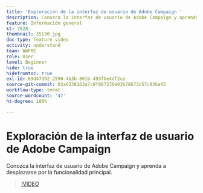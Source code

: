 ```yaml
---
title: 'Exploración de la interfaz de usuario de Adobe Campaign '
description: Conozca la interfaz de usuario de Adobe Campaign y aprenda a desplazarse por la funcionalidad principal.
feature: Información general
kt: 7828
thumbnail: 35130.jpg
doc-type: feature video
activity: understand
team: WWFRE
role: User
level: Beginner
hide: true
hidefromtoc: true
exl-id: 69d47d92-2590-4b3b-801b-493fbe4df2ce
source-git-commit: 02a6238163a7c8f887236e03b78673c57c836a45
workflow-type: tm+mt
source-wordcount: '47'
ht-degree: 100%

---
```


# Exploración de la interfaz de usuario de Adobe Campaign 

Conozca la interfaz de usuario de Adobe Campaign y aprenda a desplazarse por la funcionalidad principal.

>[!VIDEO](https://video.tv.adobe.com/v/35130?quality=12)
